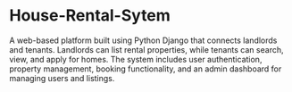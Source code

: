 # House-Rental-Sytem
A web-based platform built using Python Django that connects landlords and tenants. Landlords can list rental properties, while tenants can search, view, and apply for homes. The system includes user authentication, property management, booking functionality, and an admin dashboard for managing users and listings.
